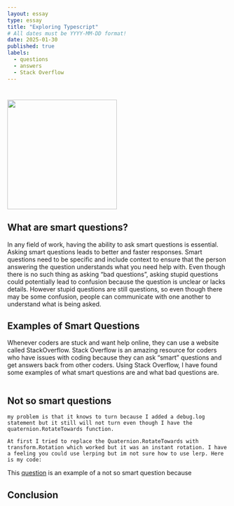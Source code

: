 ```yaml
---
layout: essay
type: essay
title: "Exploring Typescript" 
# All dates must be YYYY-MM-DD format!
date: 2025-01-30
published: true
labels:
  - questions
  - answers
  - Stack Overflow 
---
```


# <img width="250px"  src="" >

## What are smart questions?
In any field of work, having the ability to ask smart questions is essential. Asking smart questions leads to better and faster responses. Smart questions need to be specific and include context to ensure that the person answering the question understands what you need help with. Even though there is no such thing as asking “bad questions”, asking stupid questions could potentially lead to confusion because the question is unclear or lacks details. However stupid questions are still questions, so even though there may be some confusion, people can communicate with one another to understand what is being asked. 

## Examples of Smart Questions

Whenever coders are stuck and want help online, they can use a website called StackOverflow. Stack Overflow is an amazing resource for coders who have issues with coding because they can ask “smart” questions and get answers back from other coders. Using Stack Overflow, I have found some examples of what smart questions are and what bad questions are.

```

```

## Not so smart questions
```
my problem is that it knows to turn because I added a debug.log statement but it still will not turn even though I have the quaternion.RotateTowards function.

At first I tried to replace the Quaternion.RotateTowards with transform.Rotation which worked but it was an instant rotation. I have a feeling you could use lerping but im not sure how to use lerp. Here is my code:
```
This [question](https://stackoverflow.com/questions/79163728/why-isnt-my-code-which-is-supposed-to-target-and-turn-towards-player-not-workin) is an example of a not so smart question because 

## Conclusion


